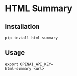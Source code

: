 # HTML Summary

## Installation

```shell
pip install html-summary
```

## Usage

```shell
export OPENAI_API_KEY=
html-summary <url>
```
